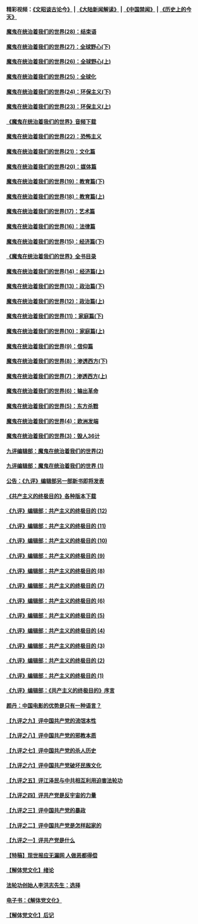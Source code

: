 #### 精彩视频：[《文昭谈古论今》](https://github.com/gfw-breaker/wenzhao/blob/master/README.md?t=01191530) | [《大陆新闻解读》](https://github.com/gfw-breaker/ntdtv-comedy/blob/master/README.md?t=01191530) | [《中国禁闻》](https://github.com/gfw-breaker/ntdtv-news/blob/master/README.md?t=01191530) | [《历史上的今天》](https://github.com/gfw-breaker/today-in-history/blob/master/README.md?t=01191530) 

#### [魔鬼在统治着我们的世界(28)：结束语](../pages/nsc422/n10936246.md?t=01191530) 

#### [魔鬼在统治着我们的世界(27)：全球野心(下)](../pages/nsc422/n10928319.md?t=01191530) 

#### [魔鬼在统治着我们的世界(26)：全球野心(上)](../pages/nsc422/n10900318.md?t=01191530) 

#### [魔鬼在统治着我们的世界(25)：全球化](../pages/nsc422/n10788205.md?t=01191530) 

#### [魔鬼在统治着我们的世界(24)：环保主义(下)](../pages/nsc422/n10695307.md?t=01191530) 

#### [魔鬼在统治着我们的世界(23)：环保主义(上)](../pages/nsc422/n10688613.md?t=01191530) 

#### [《魔鬼在统治着我们的世界》音频下载](../pages/nsc422/n10635553.md?t=01191530) 

#### [魔鬼在统治着我们的世界(22)：恐怖主义](../pages/nsc422/n10614727.md?t=01191530) 

#### [魔鬼在统治着我们的世界(21)：文化篇](../pages/nsc422/n10597706.md?t=01191530) 

#### [魔鬼在统治着我们的世界(20)：媒体篇](../pages/nsc422/n10586579.md?t=01191530) 

#### [魔鬼在统治着我们的世界(19)：教育篇(下)](../pages/nsc422/n10564808.md?t=01191530) 

#### [魔鬼在统治着我们的世界(18)：教育篇(上)](../pages/nsc422/n10526970.md?t=01191530) 

#### [魔鬼在统治着我们的世界(17)：艺术篇](../pages/nsc422/n10499093.md?t=01191530) 

#### [魔鬼在统治着我们的世界(16)：法律篇](../pages/nsc422/n10485969.md?t=01191530) 

#### [魔鬼在统治着我们的世界(15)：经济篇(下)](../pages/nsc422/n10469975.md?t=01191530) 

#### [《魔鬼在统治着我们的世界》全书目录](../pages/nsc422/n10464261.md?t=01191530) 

#### [魔鬼在统治着我们的世界(14)：经济篇(上)](../pages/nsc422/n10457370.md?t=01191530) 

#### [魔鬼在统治着我们的世界(13)：政治篇(下)](../pages/nsc422/n10448270.md?t=01191530) 

#### [魔鬼在统治着我们的世界(12)：政治篇(上)](../pages/nsc422/n10444576.md?t=01191530) 

#### [魔鬼在统治着我们的世界(11)：家庭篇(下)](../pages/nsc422/n10440961.md?t=01191530) 

#### [魔鬼在统治着我们的世界(10)：家庭篇(上)](../pages/nsc422/n10435448.md?t=01191530) 

#### [魔鬼在统治着我们的世界(9)：信仰篇](../pages/nsc422/n10432159.md?t=01191530) 

#### [魔鬼在统治着我们的世界(8)：渗透西方(下)](../pages/nsc422/n10429603.md?t=01191530) 

#### [魔鬼在统治着我们的世界(7)：渗透西方(上)](../pages/nsc422/n10426013.md?t=01191530) 

#### [魔鬼在统治着我们的世界(6)：输出革命](../pages/nsc422/n10421536.md?t=01191530) 

#### [魔鬼在统治着我们的世界(5)：东方杀戮](../pages/nsc422/n10417707.md?t=01191530) 

#### [魔鬼在统治着我们的世界(4)：欧洲发端](../pages/nsc422/n10414890.md?t=01191530) 

#### [魔鬼在统治着我们的世界(3)：毁人36计](../pages/nsc422/n10411583.md?t=01191530) 

#### [九评编辑部：魔鬼在统治着我们的世界(2)](../pages/nsc422/n10410036.md?t=01191530) 

#### [九评编辑部：魔鬼在统治着我们的世界 (1)](../pages/nsc422/n10406825.md?t=01191530) 

#### [公告：《九评》编辑部另一部新书即将发表](../pages/nsc422/n10405104.md?t=01191530) 

#### [《共产主义的终极目的》各种版本下载](../pages/nsc422/n10022138.md?t=01191530) 

#### [《九评》编辑部：共产主义的终极目的 (12)](../pages/nsc422/n9933272.md?t=01191530) 

#### [《九评》编辑部：共产主义的终极目的 (11)](../pages/nsc422/n9924973.md?t=01191530) 

#### [《九评》编辑部：共产主义的终极目的 (10)](../pages/nsc422/n9920883.md?t=01191530) 

#### [《九评》编辑部：共产主义的终极目的 (9)](../pages/nsc422/n9916363.md?t=01191530) 

#### [《九评》编辑部：共产主义的终极目的 (8)](../pages/nsc422/n9912488.md?t=01191530) 

#### [《九评》编辑部：共产主义的终极目的 (7)](../pages/nsc422/n9901176.md?t=01191530) 

#### [《九评》编辑部：共产主义的终极目的 (6)](../pages/nsc422/n9899359.md?t=01191530) 

#### [《九评》编辑部：共产主义的终极目的 (5)](../pages/nsc422/n9893174.md?t=01191530) 

#### [《九评》编辑部：共产主义的终极目的 (4)](../pages/nsc422/n9891246.md?t=01191530) 

#### [《九评》编辑部：共产主义的终极目的 (3)](../pages/nsc422/n9879879.md?t=01191530) 

#### [《九评》编辑部：共产主义的终极目的 (2)](../pages/nsc422/n9876205.md?t=01191530) 

#### [《九评》编辑部：共产主义的终极目的 (1)](../pages/nsc422/n9865857.md?t=01191530) 

#### [《九评》编辑部：《共产主义的终极目的》序言](../pages/nsc422/n9862666.md?t=01191530) 

#### [颜丹：中国电影的优势是只有一种语言？](../pages/nsc422/n9583062.md?t=01191530) 

#### [【九评之九】评中国共产党的流氓本性](../pages/nsc422/n737542.md?t=01191530) 

#### [【九评之八】评中国共产党的邪教本质](../pages/nsc422/n735942.md?t=01191530) 

#### [【九评之七】评中国共产党的杀人历史](../pages/nsc422/n733806.md?t=01191530) 

#### [【九评之六】评中国共产党破坏民族文化](../pages/nsc422/n731667.md?t=01191530) 

#### [【九评之五】评江泽民与中共相互利用迫害法轮功](../pages/nsc422/n730058.md?t=01191530) 

#### [【九评之四】评共产党是反宇宙的力量](../pages/nsc422/n727814.md?t=01191530) 

#### [【九评之三】评中国共产党的暴政](../pages/nsc422/n725597.md?t=01191530) 

#### [【九评之二】评中国共产党是怎样起家的](../pages/nsc422/n723946.md?t=01191530) 

#### [【九评之一】评共产党是什么](../pages/nsc422/n722529.md?t=01191530) 

#### [【特稿】现世报应无漏网 人做恶都得偿](../pages/nsc422/n4215167.md?t=01191530) 

#### [【解体党文化】绪论](../pages/nsc422/n1449356.md?t=01191530) 

#### [法轮功创始人李洪志先生：选择](../pages/nsc422/n3580738.md?t=01191530) 

#### [电子书：《解体党文化》](../pages/nsc422/n1573484.md?t=01191530) 

#### [【解体党文化】后记](../pages/nsc422/n1531999.md?t=01191530) 

